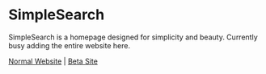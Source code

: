 # SimpleSearch
SimpleSearch is a homepage designed for simplicity and beauty. Currently busy adding the entire website here.

[Normal Website](https://simplesearch.neocities.org) | [Beta Site](https://n0rmancodes.github.io/simplesearch)

